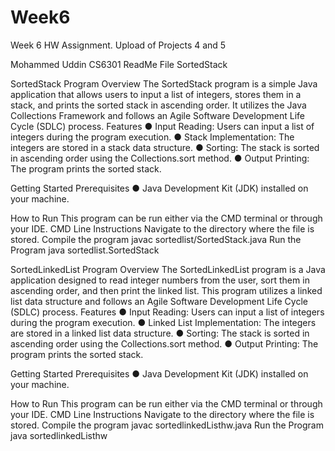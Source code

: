 # Week6
Week 6 HW Assignment. Upload of Projects 4 and 5 

Mohammed Uddin
CS6301
ReadMe File SortedStack

SortedStack Program
Overview
The SortedStack program is a simple Java application that allows users to input a list of integers, stores them in a stack, and prints the sorted stack in ascending order. It utilizes the Java Collections Framework and follows an Agile Software Development Life Cycle (SDLC) process.
Features
●	Input Reading: Users can input a list of integers during the program execution.
●	Stack Implementation: The integers are stored in a stack data structure.
●	Sorting: The stack is sorted in ascending order using the Collections.sort method.
●	Output Printing: The program prints the sorted stack.

Getting Started
Prerequisites
●	Java Development Kit (JDK) installed on your machine.

How to Run
This program can be run either via the CMD terminal or through your IDE. 
CMD Line Instructions
Navigate to the directory where the file is stored. 
Compile the program
javac sortedlist/SortedStack.java
Run the Program
java sortedlist.SortedStack


SortedLinkedList Program 
Overview
The SortedLinkedList program is a Java application designed to read integer numbers from the user, sort them in ascending order, and then print the linked list. This program utilizes a linked list data structure and follows an Agile Software Development Life Cycle (SDLC) process.
Features
●	Input Reading: Users can input a list of integers during the program execution.
●	Linked List Implementation: The integers are stored in a linked list data structure.
●	Sorting: The stack is sorted in ascending order using the Collections.sort method.
●	Output Printing: The program prints the sorted stack.

Getting Started
Prerequisites
●	Java Development Kit (JDK) installed on your machine.

How to Run
This program can be run either via the CMD terminal or through your IDE. 
CMD Line Instructions
Navigate to the directory where the file is stored. 
Compile the program
javac sortedlinkedListhw.java
Run the Program
java sortedlinkedListhw




